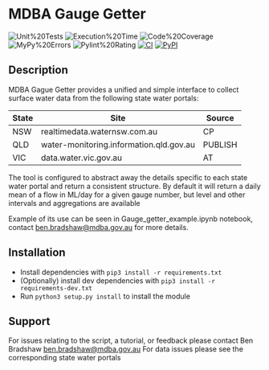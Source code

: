 # MDBA Gauge Getter

<span class="badges">

![Unit%20Tests](https://img.shields.io/badge/Unit%20Tests-100.0%25-brightgreen)
![Execution%20Time](https://img.shields.io/badge/Execution%20Time-0.63s-brightgreen)
![Code%20Coverage](https://img.shields.io/badge/Code%20Coverage-100.0-brightgreen)
![MyPy%20Errors](https://img.shields.io/badge/MyPy%20Errors-5-yellowgreen)
![Pylint%20Rating](https://img.shields.io/badge/Pylint%20Rating-7.8-green)
[![CI](https://github.com/agile-analytics-au/MDBA_Gauge_Getter/actions/workflows/tox-tests.yml/badge.svg)]()
[![PyPI](https://img.shields.io/pypi/v/mdba-gauge-getter)](https://pypi.org/project/mdba-gauge-getter/)

</span>

## Description
MDBA Gague Getter provides a unified and simple interface to collect surface water data from the following state water portals:


|State|Site|Source|
| --- | --- | --- |
| NSW | realtimedata.waternsw.com.au |CP|
| QLD | water-monitoring.information.qld.gov.au |PUBLISH|
| VIC | data.water.vic.gov.au |AT|

The tool is configured to abstract away the details specific to each state water portal and return a consistent structure. 
By default it will return a daily mean of a flow in ML/day for a given gauge number, but level and other intervals and aggregations are available


Example of its use can be seen in Gauge_getter_example.ipynb notebook, contact ben.bradshaw@mdba.gov.au for more details.

## Installation

- Install dependencies with `pip3 install -r requirements.txt`
- (Optionally) install dev dependencies with `pip3 install -r requirements-dev.txt`
- Run `python3 setup.py install` to install the module

## Support 
For issues relating to the script, a tutorial, or feedback please contact Ben Bradshaw ben.bradshaw@mdba.gov.au
For data issues please see the corresponding state water portals

